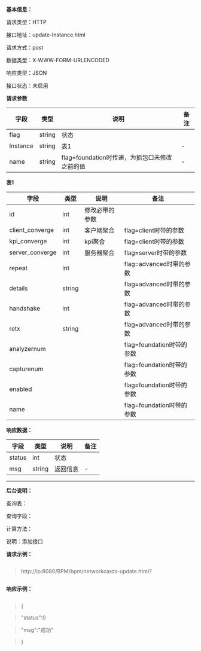 **基本信息：**



请求类型：HTTP



接口地址：update-Instance.html



请求方式：post



数据类型：X-WWW-FORM-URLENCODED



响应类型：JSON



接口状态：未启用

**请求参数**

| **字段** | **类型** | **说明** | **备注** |
| --- | --- | --- | --- |
| flag| string| 状态 | |
| Instance| string | 表1 | - |
| name| string | flag=foundation时传递，为抓包口未修改之前的值| - |

**表1**

| **字段** | **类型** | **说明** | **备注** |
| --- | --- | --- | --- |
| id| int | 修改必带的参数 | |
| client_converge | int|客户端聚合 |  flag=client时带的参数 |
| kpi_converge| int | kpi聚合 | flag=client时带的参数 |
| server_converge| int | 服务器聚合 |flag=server时带的参数  |
| repeat| int |  | flag=advanced时带的参数 |
| details| string |  |flag=advanced时带的参数  |
| handshake| int | | flag=advanced时带的参数 |
| retx| string |  | flag=advanced时带的参数  |
| analyzernum|  |  |flag=foundation时带的参数  |
| capturenum|  |  | flag=foundation时带的参数  |
| enabled|  |  | flag=foundation时带的参数 |
| name|  |  | flag=foundation时带的参数  |



**响应数据：**



| **字段** | **类型** | **说明** | **备注** |
| --- | --- | --- | --- |
| status | int | 状态 | |
| msg | string | 返回信息 | - |

---



**后台说明：**



查询表：



查询字段：



计算方法：



说明：添加接口



**请求示例：**



> ```js



> http://ip:8080/BPM/bpm/networkcards-update.html?



> ```



**响应示例：**



> ```js



> {

> "status":0

> "msg":"成功"

> }



> ```
